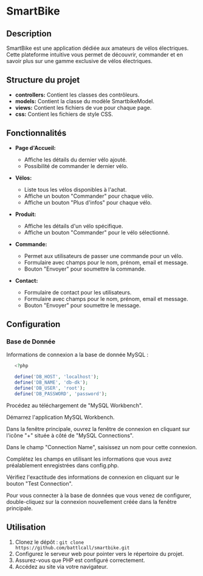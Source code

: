 # SmartBike 

## Description

SmartBike est une application dédiée aux amateurs de vélos électriques. Cette plateforme intuitive vous permet de découvrir, commander et en savoir plus sur une gamme exclusive de vélos électriques. 


## Structure du projet

- **controllers:** Contient les classes des contrôleurs.
- **models:** Contient la classe du modèle SmartbikeModel.
- **views:** Contient les fichiers de vue pour chaque page.
- **css:** Contient les fichiers de style CSS.

## Fonctionnalités

- **Page d'Accueil:**
  - Affiche les détails du dernier vélo ajouté.
  - Possibilité de commander le dernier vélo.
  
- **Vélos:**
  - Liste tous les vélos disponibles à l'achat.
  - Affiche un bouton "Commander" pour chaque vélo.
  - Affiche un bouton "Plus d'infos" pour chaque vélo.

- **Produit:**
  - Affiche les détails d'un vélo spécifique.
  - Affiche un bouton "Commander" pour le vélo sélectionné.
  
- **Commande:**
  - Permet aux utilisateurs de passer une commande pour un vélo.
  - Formulaire avec champs pour le nom, prénom, email et message.
  - Bouton "Envoyer" pour soumettre la commande.

- **Contact:**
  - Formulaire de contact pour les utilisateurs.
  - Formulaire avec champs pour le nom, prénom, email et message.
  - Bouton "Envoyer" pour soumettre le message.

## Configuration

### Base de Donnée

Informations de connexion a la base de donnée MySQL :

 ```php
    <?php

    define('DB_HOST', 'localhost');
    define('DB_NAME', 'db-dk');
    define('DB_USER', 'root');
    define('DB_PASSWORD', 'password');
 ```
Procédez au téléchargement de "MySQL Workbench".

Démarrez l'application MySQL Workbench.

Dans la fenêtre principale, ouvrez la fenêtre de connexion en cliquant sur l'icône "+" située à côté de "MySQL Connections".

Dans le champ "Connection Name", saisissez un nom pour cette connexion.

Complétez les champs en utilisant les informations que vous avez préalablement enregistrées dans config.php.

Vérifiez l'exactitude des informations de connexion en cliquant sur le bouton "Test Connection".

Pour vous connecter à la base de données que vous venez de configurer, double-cliquez sur la connexion nouvellement créée dans la fenêtre principale.


## Utilisation

1. Clonez le dépôt : `git clone https://github.com/battlcall/smartbike.git`
2. Configurez le serveur web pour pointer vers le répertoire du projet.
3. Assurez-vous que PHP est configuré correctement.
4. Accédez au site via votre navigateur.
